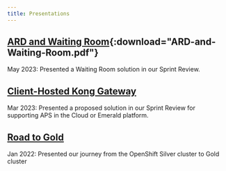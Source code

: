 ```yaml
---
title: Presentations
---
```


## [ARD and Waiting Room](/artifacts/ARD-and-Waiting-Room.pdf){:download="ARD-and-Waiting-Room.pdf"}

May 2023: Presented a Waiting Room solution in our Sprint Review.

## [Client-Hosted Kong Gateway](/artifacts/Client-Hosted-Kong-Gateway.pdf)

Mar 2023: Presented a proposed solution in our Sprint Review for supporting APS in the Cloud or Emerald platform.

## [Road to Gold](/artifacts/APS-Road-to-Gold.pdf)

Jan 2022: Presented our journey from the OpenShift Silver cluster to Gold cluster
